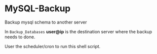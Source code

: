# MySQL-Backup
Backup mysql schema to another server

In `Backup_Databases` <strong>user@ip</strong> is the destination server where the backup needs to done.

User the scheduler/cron to run this shell script.
